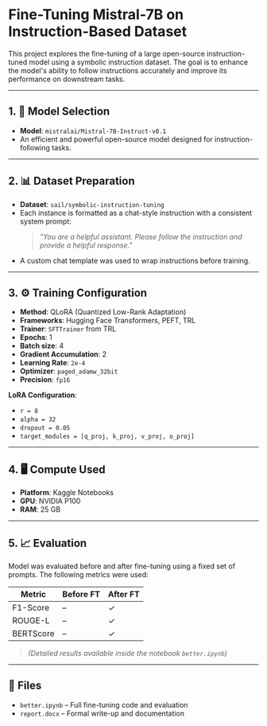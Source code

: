 # Fine-Tuning Mistral-7B on Instruction-Based Dataset

This project explores the fine-tuning of a large open-source instruction-tuned model using a symbolic instruction dataset. The goal is to enhance the model's ability to follow instructions accurately and improve its performance on downstream tasks.

---

## 1. 🧠 Model Selection

- **Model**: `mistralai/Mistral-7B-Instruct-v0.1`
- An efficient and powerful open-source model designed for instruction-following tasks.

---

## 2. 📊 Dataset Preparation

- **Dataset**: `sail/symbolic-instruction-tuning`
- Each instance is formatted as a chat-style instruction with a consistent system prompt:
  > *"You are a helpful assistant. Please follow the instruction and provide a helpful response."*
- A custom chat template was used to wrap instructions before training.

---

## 3. ⚙️ Training Configuration

- **Method**: QLoRA (Quantized Low-Rank Adaptation)
- **Frameworks**: Hugging Face Transformers, PEFT, TRL
- **Trainer**: `SFTTrainer` from TRL
- **Epochs**: 1  
- **Batch size**: 4  
- **Gradient Accumulation**: 2  
- **Learning Rate**: `2e-4`  
- **Optimizer**: `paged_adamw_32bit`  
- **Precision**: `fp16`

**LoRA Configuration**:
- `r = 8`
- `alpha = 32`
- `dropout = 0.05`
- `target_modules = [q_proj, k_proj, v_proj, o_proj]`

---

## 4. 🖥️ Compute Used

- **Platform**: Kaggle Notebooks
- **GPU**: NVIDIA P100
- **RAM**: 25 GB

---

## 5. 📈 Evaluation

Model was evaluated before and after fine-tuning using a fixed set of prompts. The following metrics were used:

| Metric       | Before FT | After FT |
|--------------|-----------|----------|
| F1-Score     |   –       |   ✓      |
| ROUGE-L      |   –       |   ✓      |
| BERTScore    |   –       |   ✓      |

> *(Detailed results available inside the notebook `better.ipynb`)*

---

## 📁 Files

- `better.ipynb` – Full fine-tuning code and evaluation
- `report.docx` – Formal write-up and documentation
